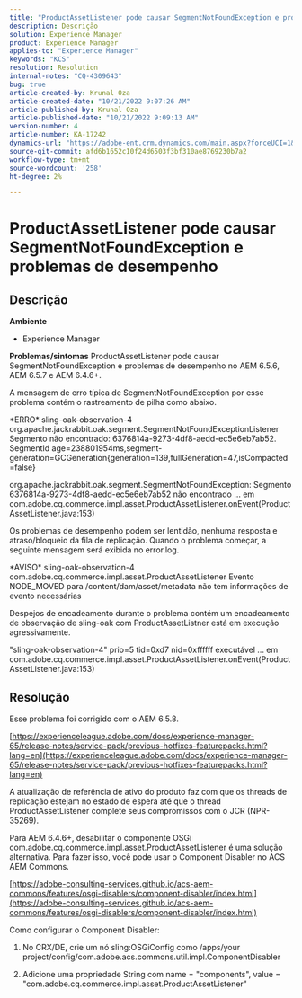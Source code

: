 ```yaml
---
title: "ProductAssetListener pode causar SegmentNotFoundException e problemas de desempenho"
description: Descrição
solution: Experience Manager
product: Experience Manager
applies-to: "Experience Manager"
keywords: "KCS"
resolution: Resolution
internal-notes: "CQ-4309643"
bug: true
article-created-by: Krunal Oza
article-created-date: "10/21/2022 9:07:26 AM"
article-published-by: Krunal Oza
article-published-date: "10/21/2022 9:09:13 AM"
version-number: 4
article-number: KA-17242
dynamics-url: "https://adobe-ent.crm.dynamics.com/main.aspx?forceUCI=1&pagetype=entityrecord&etn=knowledgearticle&id=f9b60fc7-1f51-ed11-bba2-0022480867fb"
source-git-commit: afd6b1652c10f24d6503f3bf310ae8769230b7a2
workflow-type: tm+mt
source-wordcount: '258'
ht-degree: 2%

---
```


# ProductAssetListener pode causar SegmentNotFoundException e problemas de desempenho

## Descrição

<b>Ambiente</b>
- Experience Manager



<b>Problemas/sintomas</b>
ProductAssetListener pode causar SegmentNotFoundException e problemas de desempenho no AEM 6.5.6, AEM 6.5.7 e AEM 6.4.6+.



A mensagem de erro típica de SegmentNotFoundException por esse problema contém o rastreamento de pilha como abaixo.

\*ERRO\* sling-oak-observation-4 org.apache.jackrabbit.oak.segment.SegmentNotFoundExceptionListener Segmento não encontrado: 6376814a-9273-4df8-aedd-ec5e6eb7ab52. SegmentId age=238801954ms,segment-generation=GCGeneration{generation=139,fullGeneration=47,isCompacted=false}

org.apache.jackrabbit.oak.segment.SegmentNotFoundException: Segmento 6376814a-9273-4df8-aedd-ec5e6eb7ab52 não encontrado ... em com.adobe.cq.commerce.impl.asset.ProductAssetListener.onEvent(ProductAssetListener.java:153)



Os problemas de desempenho podem ser lentidão, nenhuma resposta e atraso/bloqueio da fila de replicação. Quando o problema começar, a seguinte mensagem será exibida no error.log.

\*AVISO\* sling-oak-observation-4 com.adobe.cq.commerce.impl.asset.ProductAssetListener Evento NODE_MOVED para /content/dam/asset/metadata não tem informações de evento necessárias



Despejos de encadeamento durante o problema contém um encadeamento de observação de sling-oak com ProductAssetListner está em execução agressivamente.

&quot;sling-oak-observation-4&quot; prio=5 tid=0xd7 nid=0xffffff executável ... em com.adobe.cq.commerce.impl.asset.ProductAssetListener.onEvent(ProductAssetListener.java:153)


## Resolução


Esse problema foi corrigido com o AEM 6.5.8.

[https://experienceleague.adobe.com/docs/experience-manager-65/release-notes/service-pack/previous-hotfixes-featurepacks.html?lang=en](https://experienceleague.adobe.com/docs/experience-manager-65/release-notes/service-pack/previous-hotfixes-featurepacks.html?lang=en)

A atualização de referência de ativo do produto faz com que os threads de replicação estejam no estado de espera até que o thread ProductAssetListener complete seus compromissos com o JCR (NPR-35269).



Para AEM 6.4.6+, desabilitar o componente OSGi com.adobe.cq.commerce.impl.asset.ProductAssetListener é uma solução alternativa. Para fazer isso, você pode usar o Component Disabler no ACS AEM Commons.

[https://adobe-consulting-services.github.io/acs-aem-commons/features/osgi-disablers/component-disabler/index.html](https://adobe-consulting-services.github.io/acs-aem-commons/features/osgi-disablers/component-disabler/index.html)



Como configurar o Component Disabler:

1. No CRX/DE, crie um nó sling:OSGiConfig como /apps/your project/config/com.adobe.acs.commons.util.impl.ComponentDisabler

2. Adicione uma propriedade String com name = &quot;components&quot;, value = &quot;com.adobe.cq.commerce.impl.asset.ProductAssetListener&quot;
